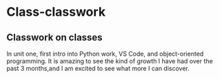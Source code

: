 # Class-classwork
## Classwork on classes

In unit one, first intro into Python work, VS Code, and object-oriented programming. 
It is amazing to see the kind of growth I have had over the past 3 months,and I am
excited to see what more I can discover.
